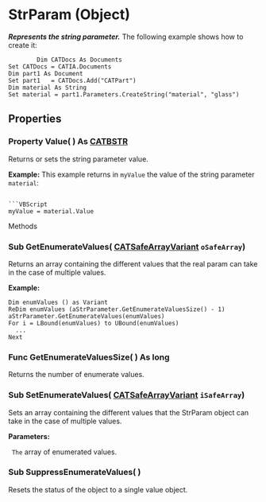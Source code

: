 # StrParam (Object)

**_Represents the string parameter._**
The following example shows how to create it:

```VBScript
    	Dim CATDocs As Documents
Set CATDocs = CATIA.Documents
Dim part1 As Document
Set part1   = CATDocs.Add("CATPart")
Dim material As String
Set material = part1.Parameters.CreateString("material", "glass")

```

## Properties

### Property **Value**( ) As [CATBSTR](../System/typedef_CATBSTR_8129.md)

Returns or sets the string parameter value.

**Example:**     This example returns in `myValue` the value of the string parameter `material`:

```VBScript

```VBScript
myValue = material.Value

```

Methods

### Sub **GetEnumerateValues**( [CATSafeArrayVariant](../System/typedef_CATSafeArrayVariant_73843.md)  `oSafeArray`)

Returns an array containing the different values that the real param can take in the case of multiple values.

**Example:**

```VBScript
Dim enumValues () as Variant
ReDim enumValues (aStrParameter.GetEnumerateValuesSize() - 1)
aStrParameter.GetEnumerateValues(enumValues)
For i = LBound(enumValues) to UBound(enumValues)
  ...
Next

```

### Func **GetEnumerateValuesSize**( ) As long

Returns the number of enumerate values.  
### Sub **SetEnumerateValues**( [CATSafeArrayVariant](../System/typedef_CATSafeArrayVariant_73843.md)  `iSafeArray`)

Sets an array containing the different values that the StrParam object can take in the case of multiple values.

**Parameters:**

` The`      array of enumerated values.

### Sub **SuppressEnumerateValues**( )

Resets the status of the object to a single value object.